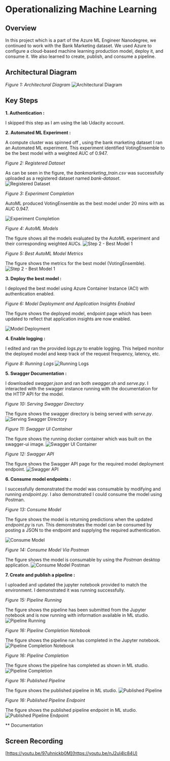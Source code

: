 # Operationalizing Machine Learning

## Overview
In this project which is a part of the Azure ML Engineer Nanodegree, we continued to work with the Bank Marketing dataset.
We used Azure to configure a cloud-based machine learning production model, deploy it, and consume it. We also learned 
to create, publish, and consume a pipeline.

## Architectural Diagram
*Figure 1: Architectural Diagram*
![Architectural Diagram](Screenshots/Architecture.png)

## Key Steps
**1. Authentication :** 

I skipped this step as I am using the lab Udacity account.

**2. Automated ML Experiment :** 

A compute cluster was spinned off , using the bank marketing dataset
I ran an Automated ML experiment. This experiment identified VotingEnsemble to be the best 
model with a weighted AUC of 0.947. 

*Figure 2: Registered Dataset*

As can be seen in the figure, the *bankmarketing_train.csv* was successfully uploaded as a registered dataset named 
*bank-dataset*.
![Registered Dataset](Screenshots/Fig1.png)

*Figure 3: Experiment Completion*

AutoML produced VotingEnsemble as the best model under 20 mins with as AUC 0.947.

![Experiment Completion](Screenshots/Fig2.png)

*Figure 4: AutoML Models*

The figure shows all the models evaluated by the AutoML experiment and their corresponding weighted AUCs.
![Step 2 - Best Model 1](Screenshots/Fig3.png)

*Figure 5: Best AutoML Model Metrics*

The figure shows the metrics for the best model (VotingEnsemble). 
![Step 2 - Best Model 1](Screenshots/Fig4.png)

**3. Deploy the best model :** 

I deployed the best model using Azure Container Instance (ACI) with authentication enabled. 

*Figure 6: Model Deployment and Application Insights Enabled*

The figure shows the deployed model, endpoint page which has been updated to reflect that application insights are now enabled.

![Model Deployment](Screenshots/Fig5.png)

**4. Enable logging :**

I edited and ran the provided *logs.py* to enable logging. This helped monitor the deployed model and keep track of the
request frequency, latency, etc.

*Figure 8: Running Logs*
![Running Logs](Screenshots/Fig6.png)


**5. Swagger Documentation :**

I downloaded *swagger.json* and ran both *swagger.sh* and *serve.py*. I interacted
with the swagger instance running with the documentation for the HTTP API for the model.

*Figure 10: Serving Swagger Directory*

The figure shows the swagger directory is being served with *serve.py*.
![Serving Swagger Directory](Screenshots/Fig8.png)

*Figure 11: Swagger UI Container*

The figure shows the running docker container which was built on the swagger-ui image.
![Swagger UI Container](Screenshots/Fig9.png)

*Figure 12: Swagger API*

The figure shows the Swagger API page for the required model deployment endpoint.
![Swagger API](Screenshots/Fig10.png)

**6. Consume model endpoints :**

I successfully demonstrated the model was consumable by modifying and running *endpoint.py*. I also demonstrated I 
could consume the model using Postman.

*Figure 13: Consume Model*

The figure shows the model is returning predictions when the updated *endpoint.py* is run. This demonstrates the model can be 
consumed by posting a JSON to the endpoint and supplying the required authentication.

![Consume Model](Screenshots/Fig11.png)

*Figure 14: Consume Model Via Postman*

The figure shows the model is consumable by using the *Postman* desktop application.
![Consume Model Postman](Screenshots/Fig12.png)

**7. Create and publish a pipeline :** 

I uploaded and updated the jupyter notebook provided to match the environment. I 
demonstrated it was running successfully.

*Figure 15: Pipeline Running*

The figure shows the pipeline has been submitted from the Jupyter notebook and is now running with information available in ML studio. 
![Pipeline Running](Screenshots/Fig13.png)

*Figure 16: Pipeline Completion Notebook*

The figure shows the pipeline run has completed in the Jupyter notebook.
![Pipeline Completion Notebook](Screenshots/Fig14.png)

*Figure 16: Pipeline Completion*

The figure shows the pipeline has completed as shown in ML studio.
![Pipeline Completion](Screenshots/Fig15.png)

*Figure 16: Published Pipeline*

The figure shows the published pipeline in ML studio.
![Published Pipeline](Screenshots/Fig15.png)

*Figure 16: Published Pipeline Endpoint*

The figure shows the published pipeline endpoint in ML studio.
![Published Pipeline Endpoint](Screenshots/Fig16.png)

** Documentation

## Screen Recording
[https://youtu.be/97uhnickb0M](https://youtu.be/nJ2ul4lc84U)



